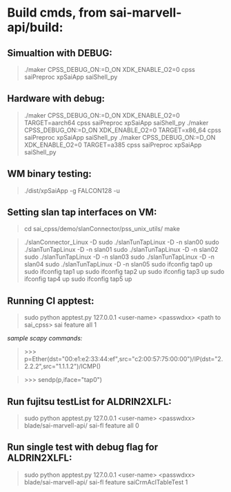 # Build cmds, from sai-marvell-api/build:

## Simualtion with DEBUG:

> ./maker CPSS_DEBUG_ON:=D_ON XDK_ENABLE_O2=0 cpss saiPreproc xpSaiApp saiShell_py

## Hardware with debug:

> ./maker CPSS_DEBUG_ON:=D_ON XDK_ENABLE_O2=0 TARGET=aarch64 cpss saiPreproc xpSaiApp saiShell_py
> ./maker CPSS_DEBUG_ON:=D_ON XDK_ENABLE_O2=0 TARGET=x86_64 cpss saiPreproc xpSaiApp saiShell_py
> ./maker CPSS_DEBUG_ON:=D_ON XDK_ENABLE_O2=0 TARGET=a385 cpss saiPreproc xpSaiApp saiShell_py

## WM binary testing: 

> ./dist/xpSaiApp -g FALCON128 -u

## Setting slan tap interfaces on VM: 

> cd sai_cpss/demo/slanConnector/pss_unix_utils/
> make

> ./slanConnector_Linux -D
> sudo ./slanTunTapLinux -D -n slan00
> sudo ./slanTunTapLinux -D -n slan01
> sudo ./slanTunTapLinux -D -n slan02
> sudo ./slanTunTapLinux -D -n slan03
> sudo ./slanTunTapLinux -D -n slan04
> sudo ./slanTunTapLinux -D -n slan05
> sudo ifconfig tap0 up
> sudo ifconfig tap1 up
> sudo ifconfig tap2 up
> sudo ifconfig tap3 up
> sudo ifconfig tap4 up
> sudo ifconfig tap5 up

## Running CI apptest:

> sudo python apptest.py 127.0.0.1 <user-name\> <passwdxx\> <path to sai_cpss\> sai feature all 1

*sample scapy commands:*
> \>>> p=Ether(dst="00:e1:e2:33:44:ef",src="c2:00:57:75:00:00")\/IP(dst="2.2.2.2",src="1.1.1.2")\/ICMP()

> \>>> sendp(p,iface="tap0")

## Run fujitsu testList for ALDRIN2XLFL:

> sudo python apptest.py 127.0.0.1 <user-name\> <passwdxx\> blade/sai-marvell-api/ sai-fl feature all 0

## Run single test with debug flag for ALDRIN2XLFL:

> sudo python apptest.py 127.0.0.1 <user-name\> <passwdxx\> blade/sai-marvell-api/ sai-fl feature saiCrmAclTableTest 1
